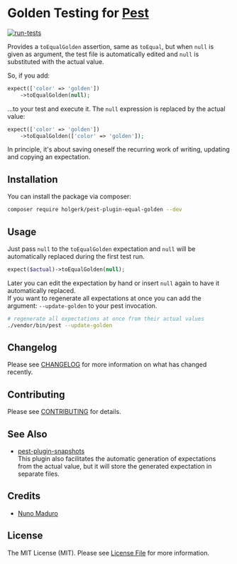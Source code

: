 # Golden Testing for [Pest](https://pestphp.com)

[![run-tests](https://github.com/holgerk/pest-plugin-equal-golden/actions/workflows/tests.yml/badge.svg)](https://github.com/holgerk/pest-plugin-equal-golden/actions/workflows/tests.yml)

Provides a `toEqualGolden` assertion, same as `toEqual`, but when `null` is given as argument, the test file is 
automatically edited and `null` is substituted with the actual value.

So, if you add:

```php
expect(['color' => 'golden'])
    ->toEqualGolden(null);
```
...to your test and execute it. The `null` expression is replaced by the actual value:

```php
expect(['color' => 'golden'])
    ->toEqualGolden(['color' => 'golden']);
```

In principle, it's about saving oneself the recurring work of writing, updating and copying 
an expectation.


## Installation

You can install the package via composer:

```bash
composer require holgerk/pest-plugin-equal-golden --dev
```


## Usage

Just pass `null` to the `toEqualGolden` expectation and `null` will be automatically replaced during the 
first test run.

```php
expect($actual)->toEqualGolden(null);
```

Later you can edit the expectation by hand or insert `null` again to have it automatically replaced.  
If you want to regenerate all expectations at once you can add the argument: `--update-golden` to your pest
invocation.

```bash
# regenerate all expectations at once from their actual values
./vendor/bin/pest --update-golden
```

## Changelog

Please see [CHANGELOG](CHANGELOG.md) for more information on what has changed recently.


## Contributing

Please see [CONTRIBUTING](CONTRIBUTING.md) for details.


## See Also

- [pest-plugin-snapshots](https://github.com/spatie/pest-plugin-snapshots)  
  This plugin also facilitates the automatic generation of expectations from the actual value, but it 
  will store the generated expectation in separate files.


## Credits

- [Nuno Maduro](https://github.com/nunomaduro)


## License

The MIT License (MIT). Please see [License File](LICENSE.md) for more information.
